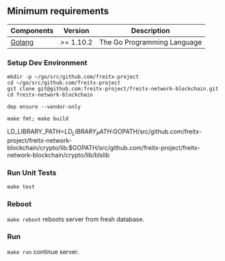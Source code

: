 ## Minimum requirements

| Components | Version | Description |
|----------|-------------|-------------|
|[Golang](https://golang.org) | >= 1.10.2 | The Go Programming Language |

### Setup Dev Environment
```
mkdir -p ~/go/src/github.com/freitx-project
cd ~/go/src/github.com/freitx-project
git clone git@github.com:freitx-project/freitx-network-blockchain.git
cd freitx-network-blockchain
```

```dep ensure --vendor-only```

```make fmt; make build```

LD_LIBRARY_PATH=$LD_LIBRARY_PATH:$GOPATH/src/github.com/freitx-project/freitx-network-blockchain/crypto/lib:$GOPATH/src/github.com/freitx-project/freitx-network-blockchain/crypto/lib/blslib

### Run Unit Tests
```make test```

### Reboot
```make reboot``` reboots server from fresh database.

### Run
```make run``` continue server.

